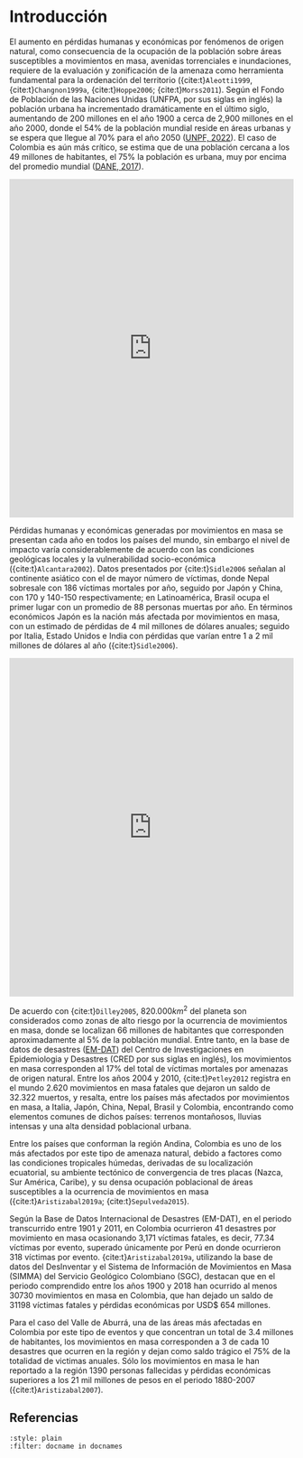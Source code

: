 # Introducción

El aumento en pérdidas humanas y económicas por fenómenos de origen natural, como consecuencia de la ocupación de la población sobre áreas susceptibles a movimientos en masa, avenidas torrenciales e inundaciones, requiere de la evaluación y zonificación de la amenaza como herramienta fundamental para la ordenación del territorio ({cite:t}`Aleotti1999`, {cite:t}`Changnon1999a`, {cite:t}`Hoppe2006`; {cite:t}`Morss2011`). Según el Fondo de Población de las Naciones Unidas (UNFPA, por sus siglas en inglés) la población urbana ha incrementado dramáticamente en el último siglo, aumentando de 200 millones en el año 1900 a cerca de 2,900 millones en el año 2000, donde el 54% de la población mundial reside en áreas urbanas y se espera que llegue al 70% para el año 2050 ([UNPF, 2022](https://www.un-ilibrary.org/content/books/9789210015004)). El caso de Colombia es aún más crítico, se estima que de una población cercana a los 49 millones de habitantes, el 75% la población es urbana, muy por encima del promedio mundial ([DANE, 2017](https://www.dane.gov.co/)). 

<div>
  <iframe loading="lazy" 
        style="width: 100%; height: 600px; border: 0px none;" src="https://ourworldindata.org/grapher/number-of-natural-disaster-events">
  </iframe>
</div>

Pérdidas humanas y económicas generadas por movimientos en masa se presentan cada año en todos los países del mundo, sin embargo el nivel de impacto varía considerablemente de acuerdo con las condiciones geológicas locales y la vulnerabilidad socio-económica ({cite:t}`Alcantara2002`). Datos presentados por {cite:t}`Sidle2006` señalan al continente asiático con el de mayor número de víctimas, donde Nepal sobresale con 186 víctimas mortales por año, seguido por Japón y China, con 170 y 140-150 respectivamente; en Latinoamérica, Brasil ocupa el primer lugar con un promedio de 88 personas muertas por año. En términos económicos  Japón es la nación más afectada por movimientos en masa, con un estimado de pérdidas de 4 mil millones de dólares anuales; seguido por Italia, Estado Unidos e India con pérdidas que varían entre 1 a 2 mil millones de dólares al año ({cite:t}`Sidle2006`). 

<div>
  <iframe src="https://ourworldindata.org/grapher/direct-disaster-loss-as-a-share-of-gdp" loading="lazy" style="width: 100%; height: 600px; border: 0px none;"></iframe>
</div>

De acuerdo con {cite:t}`Dilley2005`, 820.000$km^2$ del planeta son considerados como zonas de alto riesgo por la ocurrencia de movimientos en masa, donde se localizan 66 millones de habitantes que corresponden aproximadamente al 5% de la población mundial. Entre tanto, en la base de datos de desastres ([EM-DAT](https://www.emdat.be/)) del Centro de Investigaciones en Epidemiologia y Desastres (CRED por sus siglas en inglés), los movimientos en masa corresponden al 17% del total de víctimas mortales por amenazas de origen natural. Entre los años 2004 y 2010, {cite:t}`Petley2012` registra en el mundo 2.620 movimientos en masa fatales que dejaron un saldo de 32.322 muertos, y resalta, entre los países más afectados por movimientos en masa, a Italia, Japón, China, Nepal, Brasil y Colombia, encontrando como elementos comunes de dichos países: terrenos montañosos, lluvias intensas y una alta densidad poblacional urbana.

Entre los países que conforman la región Andina, Colombia es uno de los más afectados por este tipo de amenaza natural, debido 
a factores como las condiciones tropicales húmedas, derivadas de su localización ecuatorial, su ambiente tectónico de convergencia de tres 
placas (Nazca, Sur América, Caribe), y su densa ocupación poblacional de áreas susceptibles a la ocurrencia de movimientos en masa 
({cite:t}`Aristizabal2019a`; {cite:t}`Sepulveda2015`).

Según la Base de Datos Internacional de Desastres (EM-DAT), en el periodo transcurrido entre 1901 y 2011, en Colombia ocurrieron 
41 desastres por movimiento en masa ocasionando 3,171 víctimas fatales, es decir, 77.34 víctimas por evento, superado únicamente por 
Perú en donde ocurrieron 318 víctimas por evento. {cite:t}`Aristizabal2019a`, utilizando la base de datos del 
DesInventar y el Sistema de Información de Movimientos en Masa (SIMMA) del Servicio Geológico Colombiano (SGC), destacan que 
en el periodo comprendido entre los años 1900 y 2018 han ocurrido al menos 30730 movimientos en masa en Colombia, que han dejado un saldo de 31198 víctimas fatales y pérdidas económicas por USD$ 654 millones.

Para el caso del Valle de Aburrá, una de las áreas más afectadas en Colombia por este tipo de eventos y que concentran un total de 3.4 millones de habitantes, los movimientos en masa corresponden a 3 de cada 10 desastres que ocurren en la región y dejan como saldo trágico el 75% de la totalidad de victimas anuales. Sólo los movimientos en masa le han reportado a la región 1390 personas fallecidas y pérdidas económicas superiores a los 21 mil millones de pesos en el periodo 1880-2007 ({cite:t}`Aristizabal2007`). 

## Referencias
```{bibliography}
:style: plain
:filter: docname in docnames
```

